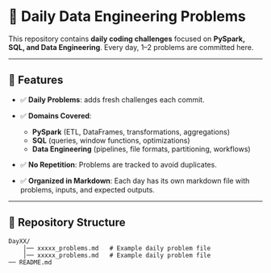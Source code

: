 # 📘 Daily Data Engineering Problems

This repository contains **daily coding challenges** focused on **PySpark, SQL, and Data Engineering**.
Every day, 1–2  problems are committed here.

---

## 🚀 Features

* ✅ **Daily Problems**: adds fresh challenges each commit.
* ✅ **Domains Covered**:

  * **PySpark** (ETL, DataFrames, transformations, aggregations)
  * **SQL** (queries, window functions, optimizations)
  * **Data Engineering** (pipelines, file formats, partitioning, workflows)
* ✅ **No Repetition**: Problems are tracked to avoid duplicates.
* ✅ **Organized in Markdown**: Each day has its own markdown file with problems, inputs, and expected outputs.

---

## 📂 Repository Structure

```
DayXX/
    │── xxxxx_problems.md   # Example daily problem file
    │── xxxxx_problems.md   # Example daily problem file
── README.md
```